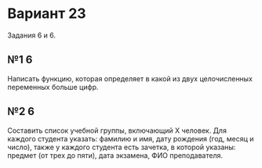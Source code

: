 # Вариант 23
Задания 6 и 6.

## №1 6
Написать функцию, которая определяет в какой из двух целочисленных переменных больше цифр.

## №2 6
Составить список учебной группы, включающий Х человек. Для каждого студента указать: фамилию и имя, дату рождения (год, месяц и число), также у каждого студента есть зачетка, в которой указаны: предмет (от трех до пяти), дата экзамена, ФИО преподавателя.
